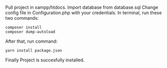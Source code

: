 Pull project in xampp/htdocs. 
Import database from database.sql 
Change config file in Configuration.php with your credentials.
In terminal, run these two commands: 
```
composer install
composer dump-autoload
```
After that, run command:
```  
yarn install package.json
```  
Finally Project is succesfully installed.
